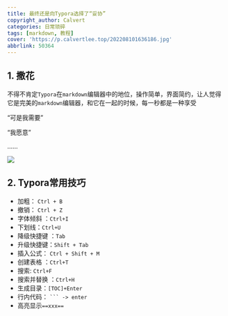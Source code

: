 ```yaml
---
title: 最终还是向Typora选择了“妥协”
copyright_author: Calvert
categories: 日常琐碎
tags: [markdown, 教程]
cover: 'https://p.calvertlee.top/202208101636186.jpg'
abbrlink: 50364
---
```


## 1. 撒花

不得不肯定`Typora`在`markdown`编辑器中的地位，操作简单，界面简约，让人觉得它是完美的`markdown`编辑器，和它在一起的时候，每一秒都是一种享受

“可是我需要”

“我愿意”

……

<img src="http://p.calvertlee.top/202208141624322.png"/>

## 2. Typora常用技巧

- 加粗： `Ctrl + B`
- 撤销： `Ctrl + Z`
- 字体倾斜 ：`Ctrl+I`
- 下划线：`Ctrl+U`
- 降级快捷键 ：`Tab`
- 升级快捷键：`Shift + Tab`
- 插入公式： `Ctrl + Shift + M`
- 创建表格 ：`Ctrl+T`
- 搜索: `Ctrl+F`
- 搜索并替换 ：`Ctrl+H`
- 生成目录：`[TOC]+Enter`
- 行内代码： ` ``` -> enter `
- 高亮显示`==xxx==`
